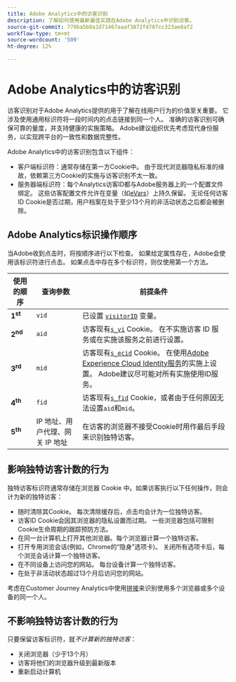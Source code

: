 ```yaml
---
title: Adobe Analytics中的访客识别
description: 了解如何使用最新最佳实践在Adobe Analytics中识别访客。
source-git-commit: 779ba5b0a1d71467aaaf3872fd707cc323ae8af2
workflow-type: tm+mt
source-wordcount: '509'
ht-degree: 12%

---
```


# Adobe Analytics中的访客识别

访客识别对于Adobe Analytics提供的用于了解在线用户行为的价值至关重要。 它涉及使用通用标识符将一段时间内的点击链接到同一个人。 准确的访客识别可确保可靠的量度，并支持健康的实施策略。 Adobe建议组织优先考虑现代身份服务，以实现跨平台的一致性和数据完整性。

Adobe Analytics中的访客识别包含以下组件：

* 客户端标识符：通常存储在第一方Cookie中。 由于现代浏览器隐私标准的缘故，依赖第三方Cookie的实施与访客识别不太一致。
* 服务器端标识符：每个Analytics访客ID都与Adobe服务器上的一个配置文件绑定。 这些访客配置文件允许在变量（如[eVars](/help/components/dimensions/evar.md)）上持久保留。 无论任何访客ID Cookie是否过期，用户档案在处于至少13个月的非活动状态之后都会被删除。

## Adobe Analytics标识操作顺序

当Adobe收到点击时，将按顺序进行以下检查。 如果给定属性存在，Adobe会使用该标识符进行点击。 如果点击中存在多个标识符，则仅使用第一个方法。

| 使用的顺序 | 查询参数 | 前提条件 |
|---|---|---|
| **1<sup>st</sup>** | `vid` | 已设置 [`visitorID`](/help/implement/vars/config-vars/visitorid.md) 变量。 |
| **2<sup>nd</sup>** | `aid` | 访客现有[`s_vi`](https://experienceleague.adobe.com/zh-hans/docs/core-services/interface/data-collection/cookies/analytics) Cookie。 在不实施访客 ID 服务或在实施该服务之前进行设置。 |
| **3<sup>rd</sup>** | `mid` | 访客现有[`s_ecid`](https://experienceleague.adobe.com/zh-hans/docs/core-services/interface/data-collection/cookies/analytics) Cookie。 在使用[Adobe Experience Cloud Identity服务](https://experienceleague.adobe.com/docs/id-service/using/home.html?lang=zh-Hans)的实施上设置。 Adobe建议尽可能对所有实施使用ID服务。 |
| **4<sup>th</sup>** | `fid` | 访客现有[`s_fid`](https://experienceleague.adobe.com/zh-hans/docs/core-services/interface/data-collection/cookies/analytics) Cookie，或者由于任何原因无法设置`aid`和`mid`。 |
| **5<sup>th</sup>** | IP 地址、用户代理、网关 IP 地址 | 在访客的浏览器不接受Cookie时用作最后手段来识别独特访客。 |

## 影响独特访客计数的行为

独特访客标识符通常存储在浏览器 Cookie 中。如果访客执行以下任何操作，则会计为新的独特访客：

* 随时清除其Cookie。 每次清除缓存后，点击均会计为一位独特访客。
* 访客ID Cookie会因其浏览器的隐私设置而过期。 一些浏览器包括可限制Cookie生命周期的跟踪预防方法。
* 在同一台计算机上打开其他浏览器。每个浏览器计算一个独特访客。
* 打开专用浏览会话(例如，Chrome的“隐身”选项卡)。 关闭所有选项卡后，每个浏览会话计算一个独特访客。
* 在不同设备上访问您的网站。 每台设备计算一个独特访客。
* 在处于非活动状态超过13个月后访问您的网站。

考虑在Customer Journey Analytics中使用[拼接](https://experienceleague.adobe.com/zh-hans/docs/analytics-platform/using/stitching/overview)来识别使用多个浏览器或多个设备的同一个人。

## 不影响独特访客计数的行为

只要保留访客标识符，就&#x200B;*不计算新的独特访客*：

* 关闭浏览器（少于13个月）
* 访客将他们的浏览器升级到最新版本
* 重新启动计算机
